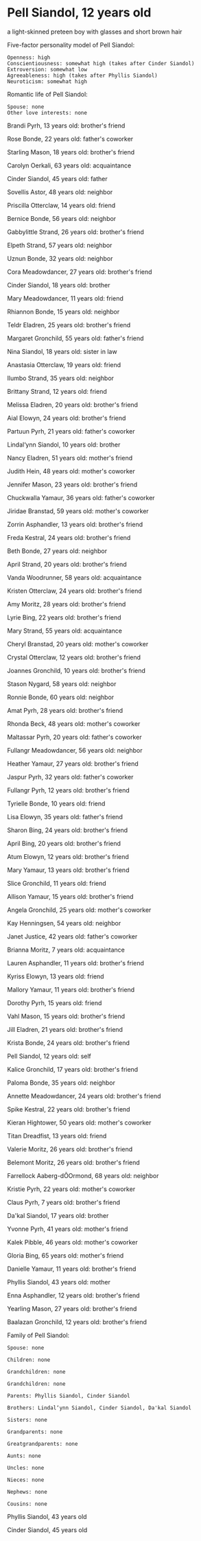 # Pell Siandol, 12 years old
a light-skinned preteen boy with glasses and short brown hair

Five-factor personality model of Pell Siandol:

	Openness: high
	Conscientiousness: somewhat high (takes after Cinder Siandol)
	Extroversion: somewhat low
	Agreeableness: high (takes after Phyllis Siandol)
	Neuroticism: somewhat high


Romantic life of Pell Siandol:

	Spouse: none
	Other love interests: none

Brandi Pyrh, 13 years old: brother's friend

Rose Bonde, 22 years old: father's coworker

Starling Mason, 18 years old: brother's friend

Carolyn Oerkali, 63 years old: acquaintance

Cinder Siandol, 45 years old: father

Sovellis Astor, 48 years old: neighbor

Priscilla Otterclaw, 14 years old: friend

Bernice Bonde, 56 years old: neighbor

Gabbylittle Strand, 26 years old: brother's friend

Elpeth Strand, 57 years old: neighbor

Uznun Bonde, 32 years old: neighbor

Cora Meadowdancer, 27 years old: brother's friend

Cinder Siandol, 18 years old: brother

Mary Meadowdancer, 11 years old: friend

Rhiannon Bonde, 15 years old: neighbor

Teldr Eladren, 25 years old: brother's friend

Margaret Gronchild, 55 years old: father's friend

Nina Siandol, 18 years old: sister in law

Anastasia Otterclaw, 19 years old: friend

Ilumbo Strand, 35 years old: neighbor

Brittany Strand, 12 years old: friend

Melissa Eladren, 20 years old: brother's friend

Aial Elowyn, 24 years old: brother's friend

Partuun Pyrh, 21 years old: father's coworker

Lindal‘ynn Siandol, 10 years old: brother

Nancy Eladren, 51 years old: mother's friend

Judith Hein, 48 years old: mother's coworker

Jennifer Mason, 23 years old: brother's friend

Chuckwalla Yamaur, 36 years old: father's coworker

Jiridae Branstad, 59 years old: mother's coworker

Zorrin Asphandler, 13 years old: brother's friend

Freda Kestral, 24 years old: brother's friend

Beth Bonde, 27 years old: neighbor

April Strand, 20 years old: brother's friend

Vanda Woodrunner, 58 years old: acquaintance

Kristen Otterclaw, 24 years old: brother's friend

Amy Moritz, 28 years old: brother's friend

Lyrie Bing, 22 years old: brother's friend

Mary Strand, 55 years old: acquaintance

Cheryl Branstad, 20 years old: mother's coworker

Crystal Otterclaw, 12 years old: brother's friend

Joannes Gronchild, 10 years old: brother's friend

Stason Nygard, 58 years old: neighbor

Ronnie Bonde, 60 years old: neighbor

Amat Pyrh, 28 years old: brother's friend

Rhonda Beck, 48 years old: mother's coworker

Maltassar Pyrh, 20 years old: father's coworker

Fullangr Meadowdancer, 56 years old: neighbor

Heather Yamaur, 27 years old: brother's friend

Jaspur Pyrh, 32 years old: father's coworker

Fullangr Pyrh, 12 years old: brother's friend

Tyrielle Bonde, 10 years old: friend

Lisa Elowyn, 35 years old: father's friend

Sharon Bing, 24 years old: brother's friend

April Bing, 20 years old: brother's friend

Atum Elowyn, 12 years old: brother's friend

Mary Yamaur, 13 years old: brother's friend

Slice Gronchild, 11 years old: friend

Allison Yamaur, 15 years old: brother's friend

Angela Gronchild, 25 years old: mother's coworker

Kay Henningsen, 54 years old: neighbor

Janet Justice, 42 years old: father's coworker

Brianna Moritz, 7 years old: acquaintance

Lauren Asphandler, 11 years old: brother's friend

Kyriss Elowyn, 13 years old: friend

Mallory Yamaur, 11 years old: brother's friend

Dorothy Pyrh, 15 years old: friend

Vahl Mason, 15 years old: brother's friend

Jill Eladren, 21 years old: brother's friend

Krista Bonde, 24 years old: brother's friend

Pell Siandol, 12 years old: self

Kalice Gronchild, 17 years old: brother's friend

Paloma Bonde, 35 years old: neighbor

Annette Meadowdancer, 24 years old: brother's friend

Spike Kestral, 22 years old: brother's friend

Kieran Hightower, 50 years old: mother's coworker

Titan Dreadfist, 13 years old: friend

Valerie Moritz, 26 years old: brother's friend

Belemont Moritz, 26 years old: brother's friend

Farrellock Aaberg-dÕOrmond, 68 years old: neighbor

Kristie Pyrh, 22 years old: mother's coworker

Claus Pyrh, 7 years old: brother's friend

Da'kal Siandol, 17 years old: brother

Yvonne Pyrh, 41 years old: mother's friend

Kalek Pibble, 46 years old: mother's coworker

Gloria Bing, 65 years old: mother's friend

Danielle Yamaur, 11 years old: brother's friend

Phyllis Siandol, 43 years old: mother

Enna Asphandler, 12 years old: brother's friend

Yearling Mason, 27 years old: brother's friend

Baalazan Gronchild, 12 years old: brother's friend


Family of Pell Siandol:

	Spouse: none

	Children: none

	Grandchildren: none

	Grandchildren: none

	Parents: Phyllis Siandol, Cinder Siandol

	Brothers: Lindal‘ynn Siandol, Cinder Siandol, Da'kal Siandol

	Sisters: none

	Grandparents: none

	Greatgrandparents: none

	Aunts: none

	Uncles: none

	Nieces: none

	Nephews: none

	Cousins: none

Phyllis Siandol, 43 years old

Cinder Siandol, 45 years old

